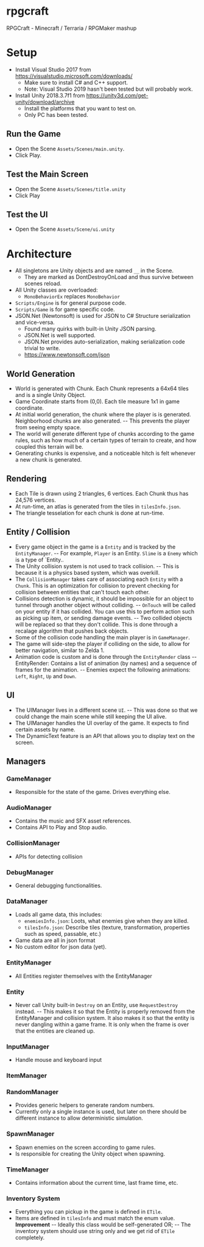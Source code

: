 # rpgcraft
RPGCraft - Minecraft / Terraria / RPGMaker mashup

# Setup
- Install Visual Studio 2017 from https://visualstudio.microsoft.com/downloads/
  - Make sure to install C# and C++ support.
  - Note: Visual Studio 2019 hasn't been tested but will probably work.
- Install Unity 2018.3.7f1 from https://unity3d.com/get-unity/download/archive
  - Install the platforms that you want to test on.
  - Only PC has been tested.

## Run the Game
- Open the Scene `Assets/Scenes/main.unity`.
- Click Play.

## Test the Main Screen
- Open the Scene `Assets/Scenes/title.unity`
- Click Play

## Test the UI
- Open the Scene `Assets/Scene/ui.unity`

# Architecture
- All singletons are Unity objects and are named `__` in the Scene.
  - They are marked as DontDestroyOnLoad and thus survive between scenes reload.
- All Unity classes are overloaded:
  - `MonoBehaviorEx` replaces `MonoBehavior`
- `Scripts/Engine` is for general purpose code.
- `Scripts/Game` is for game specific code.
- JSON.Net (Newtonsoft) is used for JSON to C# Structure serialization and vice-versa.
  - Found many quirks with built-in Unity JSON parsing.
  - JSON.Net is well supported.
  - JSON.Net provides auto-serialization, making serialization code trivial to write.
  - https://www.newtonsoft.com/json
  
## World Generation
- World is generated with Chunk. Each Chunk represents a 64x64 tiles and is a single Unity Object.
- Game Coordinate starts from (0,0). Each tile measure 1x1 in game coordinate.
- At initial world generation, the chunk where the player is is generated. Neighborhood chunks are also generated.
-- This prevents the player from seeing empty space.
- The world will generate different type of chunks according to the game rules, such as how much of a certain types of terrain to create, and how coupled this terrain will be.
- Generating chunks is expensive, and a noticeable hitch is felt whenever a new chunk is generated.

## Rendering
- Each Tile is drawn using 2 triangles, 6 vertices. Each Chunk thus has 24,576 vertices.
- At run-time, an atlas is generated from the tiles in `tilesInfo.json`.
- The triangle tesselation for each chunk is done at run-time. 

## Entity / Collision
- Every game object in the game is a `Entity` and is tracked by the `EntityManager`.
-- For example, `Player` is an Entity. `Slime` is a `Enemy` which is a type of `Entity..
- The Unity collision system is not used to track collision.
-- This is because it is a physics based system, which was overkill.
- The `CollisionManager` takes care of associating each `Entity` with a `Chunk`. This is an optimization for collision to prevent checking for collision between entities that can't touch each other.
- Collisions detection is dynamic, it should be impossible for an object to tunnel through another object without colliding.
-- `OnTouch` will be called on your entity if it has collided. You can use this to perform action such as picking up item, or sending damage events.
-- Two collided objects will be replaced so that they don't collide. This is done through a recalage algorithm that pushes back objects.
- Some of the collision code handling the main player is in `GameManager`.
- The game will side-step the player if colliding on the side, to allow for better navigation, similar to Zelda 1.
- Animation code is custom and is done through the `EntityRender` class
-- EntityRender: Contains a list of animation (by names) and a sequence of frames for the animation. 
-- Enemies expect the following animations: `Left`, `Right`, `Up` and `Down`.

## UI
- The UIManager lives in a different scene `UI`.
-- This was done so that we could change the main scene while still keeping the UI alive.
- The UIManager handles the UI overlay of the game. It expects to find certain assets by name.
- The DynamicText feature is an API that allows you to display text on the screen.

## Managers
  
### GameManager
- Responsible for the state of the game. Drives everything else.

### AudioManager
- Contains the music and SFX asset references.
- Contains API to Play and Stop audio.

### CollisionManager
- APIs for detecting collision

### DebugManager
- General debugging functionalities.

### DataManager
- Loads all game data, this includes:
  - `enemiesInfo.json`: Loots, what enemies give when they are killed.
  - `tilesInfo.json`: Describe tiles (texture, transformation, properties such as speed, passable, etc.)
- Game data are all in json format
- No custom editor for json data (yet).

### EntityManager
- All Entities register themselves with the EntityManager

### Entity
- Never call Unity built-in `Destroy` on an Entity, use `RequestDestroy` instead.
-- This makes it so that the Entity is properly removed from the EntityManager and collision system. It also makes it so that the entity is never dangling within a game frame. It is only when the frame is over that the entities are cleaned up.

### InputManager
- Handle mouse and keyboard input

### ItemManager

### RandomManager
- Provides generic helpers to generate random numbers.
- Currently only a single instance is used, but later on there should be different instance to allow deterministic simulation.

### SpawnManager
- Spawn enemies on the screen according to game rules.
- Is responsible for creating the Unity object when spawning. 

### TimeManager
- Contains information about the current time, last frame time, etc.

### Inventory System
- Everything you can pickup in the game is defined in `ETile`.
- Items are defined in `tilesInfo` and must match the enum value.
**Improvement**
-- Ideally this class would be self-generated OR;
-- The inventory system should use string only and we get rid of `ETile` completely.
